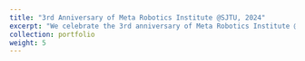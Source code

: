 ```yaml
---
title: "3rd Anniversary of Meta Robotics Institute @SJTU, 2024"
excerpt: "We celebrate the 3rd anniversary of Meta Robotics Institute @SJTU.<br/><img src='/images/portfolio/MRI2024.png'>"
collection: portfolio
weight: 5
---
```

